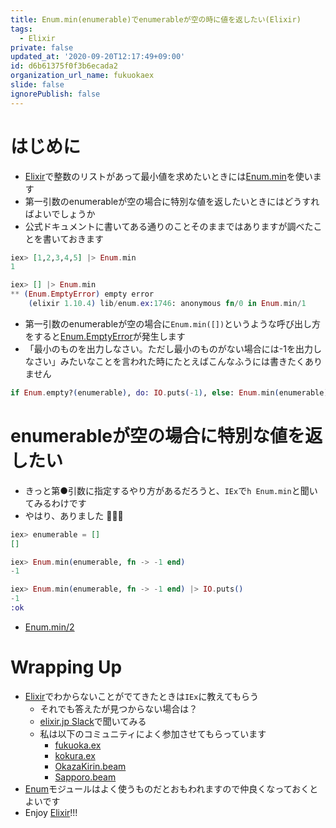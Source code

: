 ```yaml
---
title: Enum.min(enumerable)でenumerableが空の時に値を返したい(Elixir)
tags:
  - Elixir
private: false
updated_at: '2020-09-20T12:17:49+09:00'
id: d6b61375f0f3b6ecada2
organization_url_name: fukuokaex
slide: false
ignorePublish: false
---
```

# はじめに
- [Elixir](https://elixir-lang.org/)で整数のリストがあって最小値を求めたいときには[Enum.min](https://hexdocs.pm/elixir/Enum.html#min/3)を使います
- 第一引数のenumerableが空の場合に特別な値を返したいときにはどうすればよいでしょうか
- 公式ドキュメントに書いてある通りのことそのままではありますが調べたことを書いておきます

```elixir
iex> [1,2,3,4,5] |> Enum.min
1

iex> [] |> Enum.min
** (Enum.EmptyError) empty error
    (elixir 1.10.4) lib/enum.ex:1746: anonymous fn/0 in Enum.min/1
```

- 第一引数のenumerableが空の場合に`Enum.min([])`というような呼び出し方をすると[Enum.EmptyError](https://hexdocs.pm/elixir/Enum.EmptyError.html#content)が発生します
- 「最小のものを出力しなさい。ただし最小のものがない場合には-1を出力しなさい」みたいなことを言われた時にたとえばこんなふうには書きたくありません

```elixir
if Enum.empty?(enumerable), do: IO.puts(-1), else: Enum.min(enumerable) |> IO.puts()
```

# enumerableが空の場合に特別な値を返したい

- きっと第●引数に指定するやり方があるだろうと、`IEx`で`h Enum.min`と聞いてみるわけです
- やはり、ありました :tada::tada::tada: 

```elixir
iex> enumerable = []
[]

iex> Enum.min(enumerable, fn -> -1 end)
-1

iex> Enum.min(enumerable, fn -> -1 end) |> IO.puts()
-1
:ok
```

- [Enum.min/2](https://github.com/elixir-lang/elixir/blob/v1.10.4/lib/elixir/lib/enum.ex#L1696-L1698)

# Wrapping Up
- [Elixir](https://elixir-lang.org/)でわからないことがでてきたときは`IEx`に教えてもらう
    - それでも答えたが見つからない場合は？
    - [elixir.jp Slack](https://elixirjp.slack.com/join/shared_invite/enQtODE0NjM3NTIyNTMzLTU5NmViZDE4N2Q3MGUyMmI5YTdlNmQ2ZDI4ZDgxZGZiYTVlYmJjOTMzYzk2NGUyMjBhMTBiNDdjYTg3ZjhmYWI)で聞いてみる
    - 私は以下のコミュニティによく参加させてもらっています
        - [fukuoka.ex](https://fukuokaex.connpass.com/)
        - [kokura.ex](https://fukuokaex.connpass.com/)
        - [OkazaKirin.beam](https://okazakirin-beam.connpass.com/)
        - [Sapporo.beam](https://sapporo-beam.connpass.com/)
- [Enum](https://hexdocs.pm/elixir/Enum.html#content)モジュールはよく使うものだとおもわれますので仲良くなっておくとよいです
- Enjoy [Elixir](https://elixir-lang.org/)!!!



